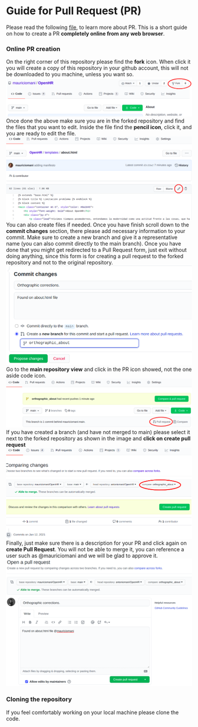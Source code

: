 # Guide for Pull Request (PR)
Please read the following [file](https://docs.github.com/en/free-pro-team@latest/github/collaborating-with-issues-and-pull-requests/about-pull-requests), to learn more about PR. This is a short guide on how to create a PR **completely online from any web browser**. 

### Online PR creation
On the right corner of this repository please find the **fork** icon. When click it you will create a copy of this repository in your github account, this will not be downloaded to you machine, unless you want so.
![fork](../repo_images/fork_icon.png)
Once done the above make sure you are in the forked repository and find the files that you want to edit. Inside the file find the **pencil icon**, click it, and you are ready to edit the file. 
![edit](../repo_images/edit_file.png)
You can also create files if needed. Once you have finish scroll down to the **commit changes** section, there please add necessary information to your commit. Make sure to create a new branch and give it a representative name (you can also commit directly to the main branch). Once you have done that you might get redirected to a Pull Request form, just exit without doing anything, since this form is for creating a pull request to the forked repository and not to the original repository. 
![commit](../repo_images/commit.png)
Go to the **main repository view** and click in the PR icon showed, not the one aside code icon.
![pr](../repo_images/PR_logo.png)
If you have created a branch (and have not merged to main) please select it next to the forked repository as shown in the image and **click on create pull request**
![create_pr](../repo_images/create_PR.png)
Finally, just make sure there is a description for your PR and click again on **create Pull Request**. You will not be able to merge it, you can reference a user such as @mauriciomani and we will be glad to approve it.
![pr_final](../repo_images/PR_final_step.png)

### Cloning the repository
If you feel comfortably working on your local machine please clone the code.




